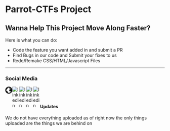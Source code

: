 # Parrot-CTFs Project 

## Wanna Help This Project Move Along Faster? 

Here is what you can do:
<br />
 * Code the feature you want added in and submit a PR 
 * Find Bugs in our code and Submit your fixes to us
 * Redo/Remake CSS/HTML/Javascript Files
 
---

 ### Social Media

[<img align="left" alt="linkedin" width="22px" src="https://raw.githubusercontent.com/iconic/open-iconic/master/svg/globe.svg" />][Website]
[<img align="left" alt="linkedin" width="22px" src="https://cdn.jsdelivr.net/npm/simple-icons@v3/icons/discord.svg" />][Discord]
[<img align="left" alt="linkedin" width="22px" src="https://cdn.jsdelivr.net/npm/simple-icons@v3/icons/instagram.svg" />][Instagram]
[<img align="left" alt="linkedin" width="22px" src="https://cdn.jsdelivr.net/npm/simple-icons@3.13.0/icons/tiktok.svg" />][Tiktok]
[<img align="left" alt="linkedin" width="22px" src="https://cdn.jsdelivr.net/npm/simple-icons@v3/icons/linkedin.svg" />][Linkdin]


<br />
<br />

#### Updates
 
 We do not have everything uploaded as of right now the only things uploaded are the things we are behind on

[Website]: https://parrot-ctfs.com 
[Linkdin]: https://www.linkedin.com/company/parrot-pentest-llc
[Tiktok]: https://tiktok.com/@parrot_ctfs
[Instagram]: https://instagram.com/parrot_ctfs
[Discord]: https://discord.parrot-ctfs.com
